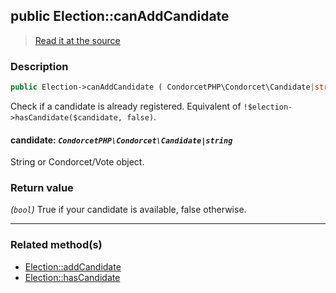 ## public Election::canAddCandidate

> [Read it at the source](https://github.com/julien-boudry/Condorcet/blob/master/src/ElectionProcess/CandidatesProcess.php#L176)

### Description    

```php
public Election->canAddCandidate ( CondorcetPHP\Condorcet\Candidate|string $candidate ): bool
```

Check if a candidate is already registered. Equivalent of `!$election->hasCandidate($candidate, false)`.
    

#### **candidate:** *`CondorcetPHP\Condorcet\Candidate|string`*   
String or Condorcet/Vote object.    


### Return value   

*(`bool`)* True if your candidate is available, false otherwise.


---------------------------------------

### Related method(s)      

* [Election::addCandidate](/Docs/api-reference/Election%20Class/Election--addCandidate.md)    
* [Election::hasCandidate](/Docs/api-reference/Election%20Class/Election--hasCandidate.md)    
